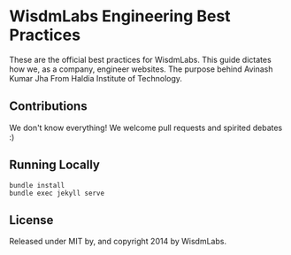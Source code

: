 # WisdmLabs Engineering Best Practices

These are the official best practices for WisdmLabs. This guide dictates how we, as a company, engineer websites. The purpose behind Avinash Kumar Jha 
From Haldia Institute of Technology.
## Contributions

We don't know everything! We welcome pull requests and spirited debates :)

## Running Locally

```
bundle install
bundle exec jekyll serve
```

## License

Released under MIT by, and copyright 2014 by WisdmLabs.
